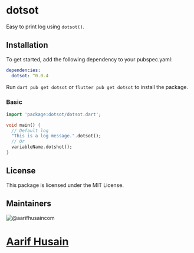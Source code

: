 # dotsot
Easy to print log using `dotsot()`. 

## Installation
To get started, add the following dependency to your pubspec.yaml:

```yaml
dependencies:
  dotsot: ^0.0.4
```
Run `dart pub get dotsot` or  `flutter pub get dotsot` to install the package.

### Basic 
```dart
import 'package:dotsot/dotsot.dart';

void main() {
  // Default log
  "This is a log message.".dotsot();
  // Or 
  variableName.dotshot();
}

```


## License
This package is licensed under the MIT License.

## Maintainers

![@aarifhusaincom](https://avatars.githubusercontent.com/aarifhusaincom?s=250&v=1)<br>
# [Aarif Husain](https://github.com/aarifhusaincom)